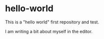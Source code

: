 # hello-world
This is a "hello world" first repository and test.

I am writing a bit about myself in the editor.
